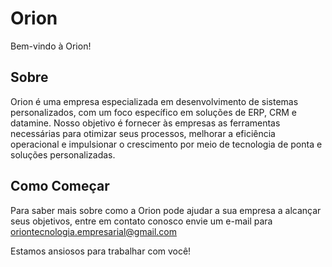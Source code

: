 # Orion

Bem-vindo à Orion!

## Sobre

Orion é uma empresa especializada em desenvolvimento de sistemas personalizados, com um foco específico em soluções de ERP, CRM e datamine. Nosso objetivo é fornecer às empresas as ferramentas necessárias para otimizar seus processos, melhorar a eficiência operacional e impulsionar o crescimento por meio de tecnologia de ponta e soluções personalizadas.

## Como Começar

Para saber mais sobre como a Orion pode ajudar a sua empresa a alcançar seus objetivos, entre em contato conosco envie um e-mail para oriontecnologia.empresarial@gmail.com

Estamos ansiosos para trabalhar com você!
